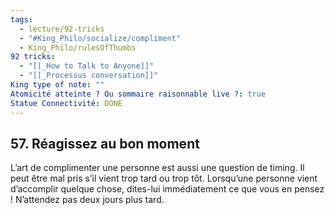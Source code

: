 ```yaml
---
tags:
  - lecture/92-tricks
  - "#King_Philo/socialize/compliment"
  - King_Philo/rulesOfThumbs
92 tricks:
  - "[[_How to Talk to Anyone]]"
  - "[[_Processus conversation]]"
King type of note: ""
Atomicité atteinte ? Ou sommaire raisonnable live ?: true
Statue Connectivité: DONE
---
```



## 57. Réagissez au bon moment

L’art de complimenter une personne est aussi une question de timing. Il peut être mal pris s’il vient trop tard ou trop tôt. Lorsqu’une personne vient d’accomplir quelque chose, dites-lui immédiatement ce que vous en pensez ! N’attendez pas deux jours plus tard.